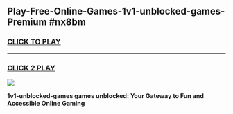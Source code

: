 
## Play-Free-Online-Games-1v1-unblocked-games-Premium #nx8bm
<h3>
<a href="https://premium.freeplayer.one?title=1v1-unblocked-games&ref=8M">CLICK TO PLAY</a></h3>
<hr>

<h3>
<a href="https://premium.freeplayer.one?title=1v1-unblocked-games&ref=8M">CLICK 2 PLAY</a>
  
</h3>

<a href="https://premium.freeplayer.one?title=1v1-unblocked-games&ref=8M"><img src="https://clearcache.store/games.png"></a>


**1v1-unblocked-games games unblocked: Your Gateway to Fun and Accessible Online Gaming**
